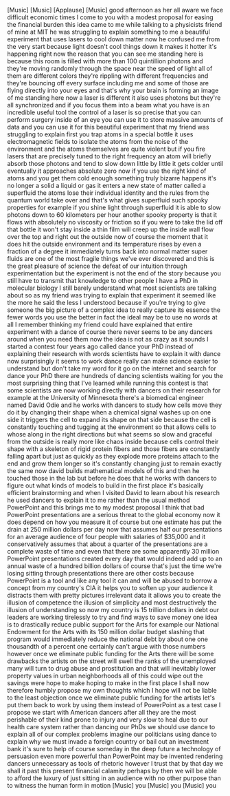 
[Music]
[Music]
[Applause]
[Music]
good afternoon as her all aware we face
difficult economic times I come to you
with a modest proposal for easing the
financial burden this idea came to me
while talking to a physicists friend of
mine at MIT he was struggling to explain
something to me
a beautiful experiment that uses lasers
to cool down matter now he confused me
from the very start because light
doesn&#39;t cool things down it makes it
hotter it&#39;s happening right now the
reason that you can see me standing here
is because this room is filled with more
than 100 quintillion photons and they&#39;re
moving randomly through the space near
the speed of light all of them are
different colors they&#39;re rippling with
different frequencies and they&#39;re
bouncing off every surface including me
and some of those are flying directly
into your eyes and that&#39;s why your brain
is forming an image of me standing here
now a laser is different it also uses
photons but they&#39;re all synchronized and
if you focus them into a beam what you
have is an incredible useful tool the
control of a laser is so precise that
you can perform surgery inside of an eye
you can use it to store massive amounts
of data and you can use it for this
beautiful experiment that my friend was
struggling to explain first you trap
atoms in a special bottle it uses
electromagnetic fields to isolate the
atoms from the noise of the environment
and the atoms themselves are quite
violent but if you fire lasers that are
precisely tuned to the right frequency
an atom will briefly absorb those
photons and tend to slow down little by
little it gets colder until eventually
it approaches absolute zero now if you
use the right kind of atoms and you get
them cold enough something truly bizarre
happens it&#39;s no longer a solid a liquid
or gas it enters a new state of matter
called a superfluid the atoms lose their
individual identity and the rules from
the quantum world take over and that&#39;s
what gives superfluid such spooky
properties for example if you shine
light through superfluid
it is able to slow photons down to 60
kilometers per hour
another spooky property is that it flows
with absolutely no viscosity or friction
so if you were to take the lid off that
bottle
it won&#39;t stay inside a thin film will
creep up the inside wall flow over the
top and right out the outside now of
course the moment that it does hit the
outside environment and its temperature
rises by even a fraction of a degree it
immediately turns back into normal
matter super fluids are one of the most
fragile things we&#39;ve ever discovered and
this is the great pleasure of science
the defeat of our intuition through
experimentation but the experiment is
not the end of the story because you
still have to transmit that knowledge to
other people I have a PhD in molecular
biology I still barely understand what
most scientists are talking about
so as my friend was trying to explain
that experiment it seemed like the more
he said the less I understood because if
you&#39;re trying to give someone the big
picture of a complex idea to really
capture its essence the fewer words you
use the better
in fact the ideal may be to use no words
at all I remember thinking my friend
could have explained that entire
experiment with a dance of course there
never seems to be any dancers around
when you need them now the idea is not
as crazy as it sounds I started a
contest four years ago called dance your
PhD instead of explaining their research
with words scientists have to explain it
with dance now surprisingly it seems to
work dance really can make science
easier to understand but don&#39;t take my
word for it go on the internet and
search for dance your PhD there are
hundreds of dancing scientists waiting
for you the most surprising thing that
I&#39;ve learned while running this contest
is that some scientists are now working
directly with dancers on their research
for example at the University of
Minnesota there&#39;s a biomedical engineer
named David Odie and he works with
dancers to study how cells move they do
it by changing their shape when a
chemical signal washes up on one side it
triggers the cell to expand its shape on
that side because the cell is constantly
touching and tugging at the environment
so that allows cells to
whose along in the right directions but
what seems so slow and graceful from the
outside is really more like chaos inside
because cells control their shape with a
skeleton of rigid protein fibers and
those fibers are constantly falling
apart but just as quickly as they
explode more proteins attach to the end
and grow them longer so it&#39;s constantly
changing just to remain exactly the same
now david builds mathematical models of
this and then he touched those in the
lab but before he does that he works
with dancers to figure out what kinds of
models to build in the first place it&#39;s
basically efficient brainstorming and
when I visited David to learn about his
research he used dancers to explain it
to me rather than the usual method
PowerPoint and this brings me to my
modest proposal I think that bad
PowerPoint presentations are a serious
threat to the global economy
now
it does depend on how you measure it of
course but one estimate has put the
drain at 250 million dollars per day now
that assumes half our presentations for
an average audience of four people with
salaries of $35,000 and it
conservatively assumes that about a
quarter of the presentations are a
complete waste of time and even that
there are some apparently 30 million
PowerPoint presentations created every
day that would indeed add up to an
annual waste of a hundred billion
dollars of course that&#39;s just the time
we&#39;re losing sitting through
presentations there are other costs
because PowerPoint is a tool and like
any tool it can and will be abused to
borrow a concept from my country&#39;s CIA
it helps you to soften up your audience
it distracts them with pretty pictures
irrelevant data it allows you to create
the illusion of competence the illusion
of simplicity and most destructively the
illusion of understanding so now my
country is 15 trillion dollars in debt
our leaders are working tirelessly to
try and find ways to save money one idea
is to drastically reduce public support
for the Arts for example our National
Endowment for the Arts with its 150
million dollar budget slashing that
program would immediately reduce the
national debt by about one one
thousandth of a percent one certainly
can&#39;t argue with those numbers however
once we eliminate public funding for the
Arts there will be some drawbacks the
artists on the street will swell the
ranks of the unemployed many will turn
to drug abuse and prostitution and that
will inevitably lower property values in
urban neighborhoods all of this could
wipe out the savings were hope to make
hoping to make in the first place I
shall now therefore humbly propose my
own thoughts which I hope will not be
liable to the least objection once we
eliminate public funding for the artists
let&#39;s put them back to work by using
them instead of PowerPoint
as a test case I propose we start with
American dancers after all they are the
most perishable of their kind prone to
injury and very slow to heal due to our
health care system rather than dancing
our PhDs we should use dance to explain
all of our complex problems imagine our
politicians using dance to explain why
we must invade a foreign country or bail
out an investment bank it&#39;s sure to help
of course someday in the deep future a
technology of persuasion even more
powerful than PowerPoint may be invented
rendering dancers unnecessary as tools
of rhetoric however I trust that by that
day we shall it past this present
financial calamity perhaps by then we
will be able to afford the luxury of
just sitting in an audience with no
other purpose than to witness the human
form in motion
[Music]
you
[Music]
you
[Music]
you
